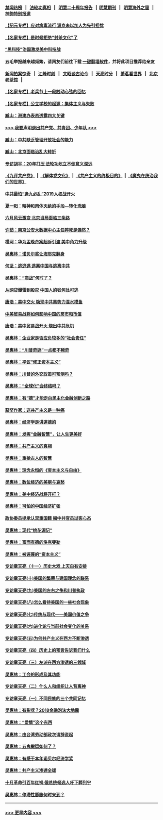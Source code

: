 #### [禁闻热榜](热点新闻.md?=0)  &nbsp;&nbsp;|&nbsp;&nbsp; [法轮功真相](https://github.com/gfw-breaker/truth/blob/master/README.md?=0) &nbsp;&nbsp;|&nbsp;&nbsp; [明慧二十周年报告](https://github.com/gfw-breaker/mh-reports/blob/master/README.md?=0) &nbsp;&nbsp;|&nbsp;&nbsp;[明慧期刊](https://github.com/gfw-breaker/mh-qikan) &nbsp;&nbsp;|&nbsp;&nbsp; [明慧海外之窗](https://github.com/gfw-breaker/mh-news/blob/master/README.md?=0) &nbsp;&nbsp;|&nbsp;&nbsp; [神韵特别报道](https://github.com/gfw-breaker/mh-news/blob/master/shenyun.md?=0)
#### [【纪元专栏】应对病毒流行 渥京未以加人为先引担忧](../pages/nsc423/n11875714.md?t=03140102) 
#### [【名家专栏】是时候拒绝“封杀文化”了](../pages/nsc423/n11814093.md?t=03140102) 
#### [“黑科技”治国激发美中科技战](../pages/nsc423/n11638056.md?t=03140102) 
#### 五毛举报越来越频繁，请网友们前往下载 [一键翻墙软件](https://github.com/gfw-breaker/ssr-accounts)，并将此项目推荐给亲友
#### [新闻拍案惊奇](https://github.com/gfw-breaker/banned-news/blob/master/pages/link4.md) &nbsp;&nbsp;|&nbsp;&nbsp; [江峰时刻](https://github.com/gfw-breaker/banned-news/blob/master/pages/link4.md) &nbsp;&nbsp;|&nbsp;&nbsp; [文昭谈古论今](https://github.com/gfw-breaker/banned-news/blob/master/pages/link4.md) &nbsp;&nbsp;|&nbsp;&nbsp; [天亮时分](https://github.com/gfw-breaker/banned-news/blob/master/pages/link4.md) &nbsp;&nbsp;|&nbsp;&nbsp; [萧茗看世界](https://github.com/gfw-breaker/banned-news/blob/master/pages/link4.md) &nbsp;&nbsp;|&nbsp;&nbsp; [北京老茶馆](https://github.com/gfw-breaker/banned-news/blob/master/pages/link4.md) &nbsp;&nbsp;|&nbsp;&nbsp; 
#### [【名家专栏】老兵节上一段触动心弦的回忆](../pages/nsc423/n11646016.md?t=03140102) 
#### [【名家专栏】公立学校的起源：集体主义与失败](../pages/nsc423/n11601833.md?t=03140102) 
#### [臧山：港澳办表态透露四大关键](../pages/nsc423/n11421628.md?t=03140102) 
#### [>>> 我要声明退出共产党、共青团、少年队 <<<](https://github.com/begood0513/goodnews/blob/master/quit/letter.md) 
#### [臧山：中共缺乏管理开放社会的能力](../pages/nsc423/n11407457.md?t=03140102) 
#### [臧山：北京面临治乱大转折](../pages/nsc423/n11406895.md?t=03140102) 
#### [专访胡平：20年打压 法轮功屹立不倒意义深远](../pages/nsc423/n11398800.md?t=03140102) 
#### [《九评共产党》](https://github.com/begood0513/9ping.md/blob/master/README.md) &nbsp;|&nbsp; [《解体党文化》](../../../../jtdwh.md/blob/master/README.md)  &nbsp;|&nbsp; [《共产主义的终极目的》](../../../../gczydzjmd.md/blob/master/README.md) &nbsp;|&nbsp; [《魔鬼在统治我们的世界》](../../../../mgztzwmdsj.md/blob/master/README.md) 
#### [中共最怕“逢九必乱”2019人权战开火](../pages/nsc423/n11385248.md?t=03140102) 
#### [夏一阳：精神和肉体灭绝的手段—转化洗脑](../pages/nsc423/n11368250.md?t=03140102) 
#### [六月风云激变 北京当局面临三条路](../pages/nsc423/n11313668.md?t=03140102) 
#### [许茹：南京公安大数据中心主任猝死是偶然？](../pages/nsc423/n11064744.md?t=03140102) 
#### [横河：华为孟晚舟案起诉引渡 美中角力升级](../pages/nsc423/n11027230.md?t=03140102) 
#### [吴惠林：诺贝尔奖让海耶克翻身](../pages/nsc423/n10890049.md?t=03140102) 
#### [何坚：逃逃逃 逃离中国与逃离中共](../pages/nsc423/n10592891.md?t=03140102) 
#### [吴惠林：“商战”何时了？](../pages/nsc423/n10573558.md?t=03140102) 
#### [从网贷爆雷到股灾 中国人的钱何处可逃](../pages/nsc423/n10572800.md?t=03140102) 
#### [唐浩：美中交火 隐现中共黑势力混水摸鱼](../pages/nsc423/n10544040.md?t=03140102) 
#### [中美贸易战将如何影响中国的房市和币值](../pages/nsc423/n10543697.md?t=03140102) 
#### [唐浩：美中贸易战开火 烧出中共危机](../pages/nsc423/n10540126.md?t=03140102) 
#### [吴惠林：企业家是否应负较多的“社会责任”](../pages/nsc423/n10535022.md?t=03140102) 
#### [吴惠林：“川普奇迹”一点都不稀奇](../pages/nsc423/n10512808.md?t=03140102) 
#### [吴惠林：平议“修正资本主义”](../pages/nsc423/n10495724.md?t=03140102) 
#### [吴惠林：川普的外交政策可预测吗？](../pages/nsc423/n10462387.md?t=03140102) 
#### [吴惠林：“全球化”会终结吗？](../pages/nsc423/n10452838.md?t=03140102) 
#### [吴惠林：有“德”才能走向民主化金融创新之路](../pages/nsc423/n10432292.md?t=03140102) 
#### [获奖作家：这共产主义是一种癌](../pages/nsc423/n10431541.md?t=03140102) 
#### [吴惠林：经济学是讲道德的](../pages/nsc423/n10398014.md?t=03140102) 
#### [吴惠林：发挥“金融智慧”，让人生更美好](../pages/nsc423/n10375019.md?t=03140102) 
#### [吴惠林：共产主义的真相](../pages/nsc423/n10351394.md?t=03140102) 
#### [吴惠林：重拾古人的智慧](../pages/nsc423/n10337691.md?t=03140102) 
#### [吴惠林：理念永恒的《资本主义与自由》](../pages/nsc423/n10316274.md?t=03140102) 
#### [吴惠林：数位经济的美丽与哀愁](../pages/nsc423/n10292946.md?t=03140102) 
#### [吴惠林：美中经济战将开打？](../pages/nsc423/n10258825.md?t=03140102) 
#### [吴惠林：可怕的中国经济扩张](../pages/nsc423/n10219147.md?t=03140102) 
#### [政协委员提承认双重国籍 揭中共官员过客心态](../pages/nsc423/n10208809.md?t=03140102) 
#### [吴惠林：现代“桃花源记”](../pages/nsc423/n10185234.md?t=03140102) 
#### [吴惠林：富而有德的洛克斐勒](../pages/nsc423/n10142264.md?t=03140102) 
#### [吴惠林：被诬蔑的“资本主义”](../pages/nsc423/n10124816.md?t=03140102) 
#### [专访章天亮（十一）历史大戏 上天自有安排](../pages/nsc423/n10094905.md?t=03140102) 
#### [专访章天亮(十)美国的繁荣与建国理念的联系](../pages/nsc423/n10094899.md?t=03140102) 
#### [专访章天亮(九)美国的左右之争和川普执政](../pages/nsc423/n10094889.md?t=03140102) 
#### [专访章天亮(八)怎么看待美国的一些社会现象](../pages/nsc423/n10094857.md?t=03140102) 
#### [专访章天亮(七)传统与现代——美国价值之争](../pages/nsc423/n10093140.md?t=03140102) 
#### [专访章天亮(六)进化论与当前社会变化的关系](../pages/nsc423/n10092036.md?t=03140102) 
#### [专访章天亮(五)为何共产主义在西方不断渗透](../pages/nsc423/n10083620.md?t=03140102) 
#### [专访章天亮（四）历史上的预言告诉我们什么](../pages/nsc423/n10083606.md?t=03140102) 
#### [专访章天亮（三）左派在西方渗透的三领域](../pages/nsc423/n10081115.md?t=03140102) 
#### [吴惠林：工会的形成及其功能](../pages/nsc423/n10080633.md?t=03140102) 
#### [专访章天亮（二）什么人和组织让人背离神](../pages/nsc423/n10076637.md?t=03140102) 
#### [专访章天亮（一）不同民族的三个共同记忆](../pages/nsc423/n10074188.md?t=03140102) 
#### [吴惠林：有影呒？2018金融泡沫大地震](../pages/nsc423/n10040534.md?t=03140102) 
#### [吴惠林：“爱情”这个东西](../pages/nsc423/n10019423.md?t=03140102) 
#### [吴惠林：由台湾劳动部政次请辞说起](../pages/nsc423/n9979679.md?t=03140102) 
#### [吴惠林：五鬼搬运如何了？](../pages/nsc423/n9925338.md?t=03140102) 
#### [吴惠林：有感于本年诺贝尔经济学奖](../pages/nsc423/n9871883.md?t=03140102) 
#### [吴惠林：共产主义渗透全球](../pages/nsc423/n9812748.md?t=03140102) 
#### [十月革命引百年红祸 俄总统候选人吁下葬列宁](../pages/nsc423/n9810182.md?t=03140102) 
#### [吴惠林：停滞性膨胀何时来到？](../pages/nsc423/n9764136.md?t=03140102) 

----
#### [ >>> 更早内容 <<< ](../indexes/nsc423-earlier.md)
